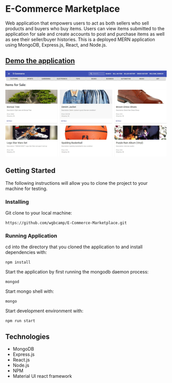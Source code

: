 # E-Commerce Marketplace

Web application that empowers users to act as both sellers who sell products and buyers who buy items. Users can view items submitted to the application for sale and create accounts to post and purchase items as well as see their seller/buyer histories. This is a deployed MERN application using MongoDB, Express.js, React, and Node.js. 

## [Demo the application](https://powerful-fortress-23349.herokuapp.com/)


![Project image](/client/public/projectimage.png)

## Getting Started
The following instructions will allow you to clone the project to your machine for testing.

### Installing 

Git clone to your local machine:

```
https://github.com/wgbcamp/E-Commerce-Marketplace.git
```

### Running Application

cd into the directory that you cloned the application to and install dependencies with:

```
npm install
```

Start the application by first running the mongodb daemon process:

```
mongod
```

Start mongo shell with:

```
mongo
```

Start development environment with:

```
npm run start
```

## Technologies 

* MongoDB
* Express.js
* React.js
* Node.js
* NPM
* Material UI react framework


